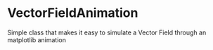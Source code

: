 # VectorFieldAnimation
Simple class that makes it easy to simulate a Vector Field through an matplotlib animation

